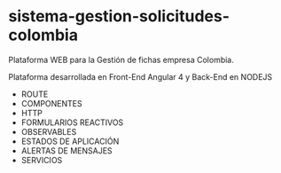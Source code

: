 # sistema-gestion-solicitudes-colombia
Plataforma WEB para la Gestión de fichas empresa Colombia.

Plataforma desarrollada en Front-End Angular 4 y Back-End en NODEJS

- ROUTE
- COMPONENTES
- HTTP
- FORMULARIOS REACTIVOS
- OBSERVABLES
- ESTADOS DE APLICACIÓN
- ALERTAS DE MENSAJES
- SERVICIOS


